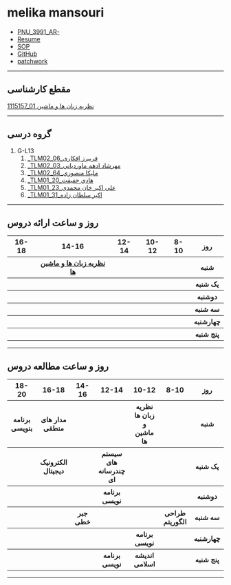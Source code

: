 # melika mansouri
- [PNU_3991_AR-](https://github.com/melikamansouri/PNU_3991_AR/)
- [Resume](https://melikamansouri.github.io/resume-EN/)
- [SOP](https://melikamansouri.github.io/SOP/)
- [GitHub](https://github.com/melikamansouri)
- [patchwork](https://github.com/melikamansouri/PNU_3991_AR/blob/main/patchwork.PNG)
-----------------
## مقطع کارشناسی
[1115157_01 نظریه زبان ها و ماشین](https://github.com/AliRazavi-edu/PNU_3991/tree/master/_BSc/Theory-of-Languages-and-Machines/_1115157_01/67_%D8%B1%D8%B6%D9%88%D8%A7%D9%86%D9%87%20%D9%86%D9%88%D8%B1%D8%B2%D8%A7%D8%A6%D9%8A)
<br>

------------------
## گروه درسی

1. G-L13
      1. [_TLM02_06_فریبرز افکاری](https://github.com/AliRazavi-edu/PNU_3991/tree/master/_BSc/Theory-of-Languages-and-Machines/_1115157_02/06_%D9%81%D8%B1%D9%8A%D8%A8%D8%B1%D8%B2%20%D8%A7%D9%81%D9%83%D8%A7%D8%B1%D9%8A)
      1. [_TLM02_03_مهرشاد ادهم ماوردياني](https://github.com/AliRazavi-edu/PNU_3991/tree/master/_BSc/Theory-of-Languages-and-Machines/_1115157_02/03_%D9%85%D9%87%D8%B1%D8%B4%D8%A7%D8%AF%20%D8%A7%D8%AF%D9%87%D9%85%20%D9%85%D8%A7%D9%88%D8%B1%D8%AF%D9%8A%D8%A7%D9%86%D9%8A)
      1. [_TLM02_64_مليكا منصوري](https://github.com/AliRazavi-edu/PNU_3991/tree/master/_BSc/Theory-of-Languages-and-Machines/_1115157_02/64_%D9%85%D9%84%D9%8A%D9%83%D8%A7%20%D9%85%D9%86%D8%B5%D9%88%D8%B1%D9%8A)
      1. [_TLM01_20_هادي حقيقت](https://github.com/AliRazavi-edu/PNU_3991/tree/master/_BSc/Theory-of-Languages-and-Machines/_1115157_01/20_%D9%87%D8%A7%D8%AF%D9%8A%20%D8%AD%D9%82%D9%8A%D9%82%D8%AA)
      1. [_TLM01_23_علي اكبر خان محمدي](https://github.com/AliRazavi-edu/PNU_3991/tree/master/_BSc/Theory-of-Languages-and-Machines/_1115157_01/23_%D8%B9%D9%84%D9%8A%20%D8%A7%D9%83%D8%A8%D8%B1%20%D8%AE%D8%A7%D9%86%20%D9%85%D8%AD%D9%85%D8%AF%D9%8A)
      1. [_TLM01_31_اكبر سلطان زاده](https://github.com/AliRazavi-edu/PNU_3991/tree/master/_BSc/Theory-of-Languages-and-Machines/_1115157_01/31_%D8%A7%D9%83%D8%A8%D8%B1%20%D8%B3%D9%84%D8%B7%D8%A7%D9%86%20%D8%B2%D8%A7%D8%AF%D9%87)
-------------------------
## روز و ساعت ارائه دروس

<table style="width:100%">
  <tr>
    <th >16-18</th>
    <th >14-16</th>
    <th >12-14</th>
    <th>10-12</th>
    <th>8-10</th>
    <th>روز</th>
  </tr>
  <tr>
    <th ></th>
    <th ><a href="https://github.com/AliRazavi-edu/PNU_3991/tree/master/_BSc/Theory-of-Languages-and-Machines">نظریه زبان ها و ماشین ها</a></th>
    <th ></th>
    <th></th>
    <th></th>
    <th>شنبه</th>
  </tr>
   <tr>
    <th ></th>
    <th ></th>
    <th></th>
    <th></th>
    <th ></th>
    <th>یک شنبه</th>
  </tr>
   <tr>
     <th ></th>
     <th ></th>
     <th></th>
     <th></th>
    <th ></th>   
    <th>دوشنبه</th>
  </tr>
   <tr>
    <th ></th>
    <th ></th>
    <th></th>
    <th></th>
    <th ></th>
    <th>سه شنبه</th>
  </tr>
   <tr>
    <th ></th>
    <th ></th>
    <th></th>
    <th></th>
     <th ></th>
    <th>چهارشنبه</th>
  </tr>
   <tr>
    <th ></th>
     <th ></th>
     <th ></th>
     <th></th>
     <th></th>
     <th>پنج شنبه</th>
  </tr>
</table>

--------------
## روز و ساعت مطالعه دروس

<table style="width:100%">
  <tr>
    <th>18-20</th>
    <th >16-18</th>
    <th >14-16</th>
    <th >12-14</th>
    <th>10-12</th>
    <th>8-10</th>
    <th>روز</th>
  </tr>
  <tr>
    <th>برنامه بنویسی</th>
    <th >مدار های منطقی</th>
    <th ></th>
    <th ></th>
    <th> نظریه زبان ها و ماشین ها</th>
    <th></th>
    <th>شنبه</th>
  </tr>
   <tr>
    <th></th>
    <th >الکترونیک دیجیتال</th>
    <th ></th>
    <th >سیستم های چندرسانه ای</th>
    <th></th>
    <th ></th>
    <th>یک شنبه</th>
  </tr>
   <tr>
    <th></th>
     <th ></th>
     <th ></th>
     <th>برنامه نویسی</th>
    <th></th>
    <th></th>   
    <th>دوشنبه</th>
  </tr>
   <tr>
    <th></th>
    <th ></th>
    <th >جبر خطی</th>
    <th></th>
    <th></th>
    <th >طراحی الگوریتم</th>
    <th>سه شنبه</th>
  </tr>
   <tr>
    <th></th>
    <th ></th>
    <th ></th>
    <th></th>
    <th>برنامه نویسی</th>
    <th ></th>
    <th>چهارشنبه</th>
  </tr>
   <tr>
    <th></th>
   <th ></th>
    <th ></th>
     <th >برنامه نویسی</th>
     <th >اندیشه اسلامی</th>
     <th></th>
    <th>پنج شنبه</th>
  </tr>
</table>

--------------
